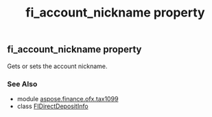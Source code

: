 ﻿---
title: fi_account_nickname property
second_title: Aspose.Finance for Python via .NET API References
description: 
type: docs
weight: 30
url: /python-net/aspose.finance.ofx.tax1099/fidirectdepositinfo/fi_account_nickname/
is_root: false
---

## fi_account_nickname property


Gets or sets the account nickname.

### See Also
* module [aspose.finance.ofx.tax1099](../../)
* class [FIDirectDepositInfo](/finance/python-net/aspose.finance.ofx.tax1099/fidirectdepositinfo)
